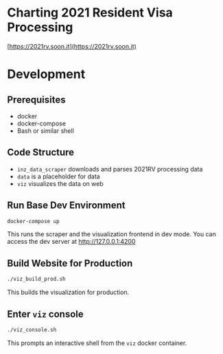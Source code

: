 # Charting 2021 Resident Visa Processing
[https://2021rv.soon.it](https://2021rv.soon.it)

# Development

## Prerequisites
- docker
- docker-compose
- Bash or similar shell

## Code Structure
* `inz_data_scraper` downloads and parses 2021RV processing data
* `data` is a placeholder for data
* `viz` visualizes the data on web

## Run Base Dev Environment
```bash
docker-compose up
```
This runs the scraper and the visualization frontend in dev mode. You can access the dev server at http://127.0.0.1:4200

## Build Website for Production
```bash
./viz_build_prod.sh
```
This builds the visualization for production.

## Enter `viz` console
```bash
./viz_console.sh
```
This prompts an interactive shell from the `viz` docker container.
